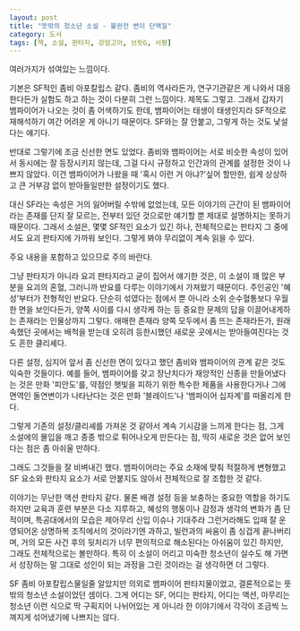```yaml
---
layout: post
title: "뜻밖의 청소년 소설 - 불완전 변이 단백질"
category: 도서
tags: [책, 소설, 판타지, 강엄고아, 브릿G, 서평]
---
```


여러가지가 섞여있는 느낌이다.

기본은 SF적인 좀비 아포칼립스 같다.
좀비의 역사라든가, 연구기관같은 게 나와서 대응한다든가 실험도 하고 하는 것이 다분히 그런 느낌이다.
제목도 그렇고.
그래서 갑자기 뱀파이어가 나오는 것이 좀 어색하기도 한데,
뱀파이어는 태생이 태생인지라 SF적으로 재해석하기 여간 어려운 게 아니기 때문이다.
SF와는 잘 안붙고, 그렇게 하는 것도 낯설다는 얘기다.

반대로 그렇기에 조금 신선한 면도 있었다.
좀비와 뱀파이어는 서로 비슷한 속성이 있어서 동시에는 잘 등장시키지 않는데,
그걸 다시 규정하고 인간과의 관계를 설정한 것이 나쁘지 않았다.
이건 뱀파이어가 나왔을 때 '혹시 이런 거 아냐?'싶어 할만한, 쉽게 상상하고 큰 거부감 없이 받아들일만한 설정이기도 했다.

대신 SF라는 속성은 거의 잃어버릴 수밖에 없었는데,
모든 이야기의 근간이 된 뱀파이어라는 존재를 단지 잘 모르는, 전부터 있던 것으로만 얘기할 뿐 제대로 설명하지는 못하기 때문이다.
그래서 소설은, 몇몇 SF적인 요소가 있긴 하나, 전체적으로는 판타지 그 중에서도 요괴 판타지에 가까워 보인다.
그렇게 봐야 무리없이 계속 읽을 수 있다.



<div class="im im-warning">
주요 내용을 포함하고 있으므로 주의 바란다.
</div>



그냥 판타지가 아니라 요괴 판타지라고 굳이 집어서 얘기한 것은,
이 소설이 꽤 많은 부분을 요괴의 혼혈, 그러니까 반요를 다루는 이야기에서 가져왔기 때문이다.
주인공인 '혜성'부터가 전형적인 반요다.
단순히 섞였다는 점에서 뿐 아니라 소위 순수혈통보다 우월한 면을 보인다든가,
양쪽 사이를 다시 생각케 하는 등 중요한 문제의 답을 이끌어내게하는 존재라는 인물상까지 그렇다.
애매한 존재라 양쪽 모두에서 좀 뜨는 존재라든가,
원래 속했던 곳에서는 배척을 받는데 오히려 등한시했던 새로운 곳에서는 받아들여진다는 것도 흔한 클리셰다.

다른 설정, 심지어 앞서 좀 신선한 면이 있다고 했던 좀비와 뱀파이어의 관계 같은 것도 익숙한 것들이다.
예를 들어, 뱀파이어를 갖고 장난치다가 재앙적인 신종을 만들어냈다는 것은 만화 '피안도'를,
약점인 햇빛을 피하기 위한 특수한 제품을 사용한다거나 그에 면역인 돌연변이가 나타난다는 것은 만화 '블레이드'나 '뱀파이어 십자계'를 떠올리게 한다.

그렇게 기존의 설정/클리셰를 가져온 것 같아서 계속 기시감을 느끼게 한다는 점,
그게 소설에의 몰입을 깨고 종종 밖으로 튀어나오게 만든다는 점,
딱히 새로운 것은 없어 보인다는 점은 좀 아쉬울 만하다.

그래도 그것들을 잘 비벼내긴 했다.
뱀파이어라는 주요 소재에 맞춰 적절하게 변형했고
SF 요소와 판타지 요소가 서로 안붙지도 않아서
전체적으로 잘 조합한 것 같다.

이야기는 무난한 액션 판타지 같다.
물론 배경 설정 등을 보충하는 중요한 역할을 하기도 하지만 교육과 훈련 부분은 다소 지루하고,
혜성의 행동이나 감정과 생각의 변화가 좀 단적이며,
특공대에서의 모습은 제아무리 신입 이슈나 기대주라 그런거라해도 입때 잘 운영되어온 상명하복 조직에서의 것이라기엔 과하고,
빌런과의 싸움이 좀 싱겁게 끝나버리며,
거의 모든 사건 후의 뒷처리가 너무 편의적으로 해소된다는 아쉬움이 있긴 하지만,
그래도 전체적으로는 볼만하다.
특히 이 소설이 어리고 미숙한 청소년이 실수도 해 가면서 성장하는
말 그대로 성인이 되는 과정을 그린 것이라는 걸 생각하면 더 그렇다.

SF 좀비 아포칼립스물일줄 알았지만 의외로 뱀파이어 판타지물이었고,
결론적으로는 뜻밖의 청소년 소설이었던 셈이다.
그게 어디는 SF, 어디는 판타지, 어디는 액션, 마무리는 청소년 이런 식으로 딱 구획지어 나뉘어있는 게 아니라
한 이야기에서 각각이 조금씩 느껴지게 섞어냈기에 나쁘지는 않다.
